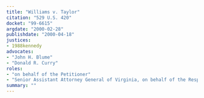 ```yaml
---
title: "Williams v. Taylor"
citation: "529 U.S. 420"
docket: "99-6615"
argdate: "2000-02-28"
publishdate: "2000-04-18"
justices:
- 1988kennedy
advocates:
- "John H. Blume"
- "Donald R. Curry"
roles:
- "on behalf of the Petitioner"
- "Senior Assistant Attorney General of Virginia, on behalf of the Respondent"
summary: ""
---
```


